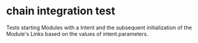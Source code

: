 # chain integration test

Tests starting Modules with a Intent and the subsequent initialization of the
Module's Links based on the values of intent.parameters.
